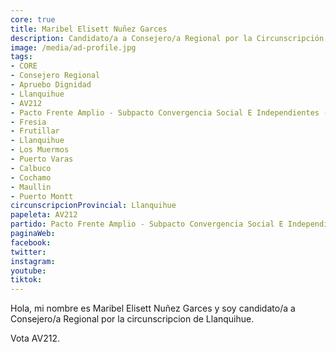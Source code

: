 ```yaml
---
core: true
title: Maribel Elisett Nuñez Garces
description: Candidato/a a Consejero/a Regional por la Circunscripción de Llanquihue
image: /media/ad-profile.jpg
tags:
- CORE
- Consejero Regional
- Apruebo Dignidad
- Llanquihue
- AV212
- Pacto Frente Amplio - Subpacto Convergencia Social E Independientes - Independientes
- Fresia
- Frutillar
- Llanquihue
- Los Muermos
- Puerto Varas
- Calbuco
- Cochamo
- Maullin
- Puerto Montt
circunscripcionProvincial: Llanquihue
papeleta: AV212
partido: Pacto Frente Amplio - Subpacto Convergencia Social E Independientes - Independientes
paginaWeb:
facebook:
twitter:
instagram:
youtube:
tiktok:
---
```

Hola, mi nombre es Maribel Elisett Nuñez Garces y soy candidato/a a Consejero/a Regional por la circunscripcion de Llanquihue.

Vota AV212.